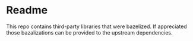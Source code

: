 # Readme

This repo contains third-party libraries that were bazelized.
If appreciated those bazalizations can be provided to the upstream dependencies.
